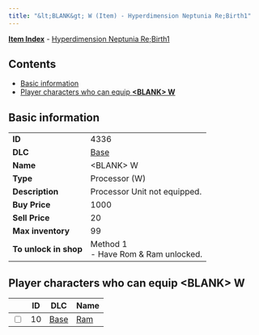 ```yaml
---
title: "&lt;BLANK&gt; W (Item) - Hyperdimension Neptunia Re;Birth1"
---
```


[**Item Index**](/neptunia/rb1/item/index.html) - [Hyperdimension Neptunia Re;Birth1](/neptunia/rb1)

## Contents

- [Basic information](#basic-information)
- [Player characters who can equip **&lt;BLANK&gt; W**](#player-characters-who-can-equip-blank-w)

## Basic information

|   |   |
| -- | -- |
| **ID** | 4336 |
| **DLC** | [Base](/neptunia/rb1/dlc/1-base.html) |
| **Name** | &lt;BLANK&gt; W |
| **Type** | Processor (W) |
| **Description** | Processor Unit not equipped. |
| **Buy Price** | 1000 |
| **Sell Price** | 20 |
| **Max inventory** | 99 |
| **To unlock in shop** | Method 1<br />- Have Rom & Ram unlocked. |

## Player characters who can equip **&lt;BLANK&gt; W**

|    | ID | DLC | Name |
| -- | -- | --- | ---- |
| <input type="checkbox" id="rb1-player-1-10" class="trackbox" /> | 10 | [Base](/neptunia/rb1/dlc/1-base.html) | [Ram](/neptunia/rb1/player/1-10-ram.html) |